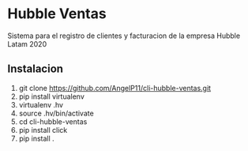 # Hubble Ventas

Sistema para el registro de clientes y facturacion de la empresa Hubble Latam 2020

## Instalacion

1. git clone https://github.com/AngelP11/cli-hubble-ventas.git
2. pip install virtualenv
3. virtualenv .hv
4. source .hv/bin/activate
5. cd cli-hubble-ventas
6. pip install click
7. pip install .
